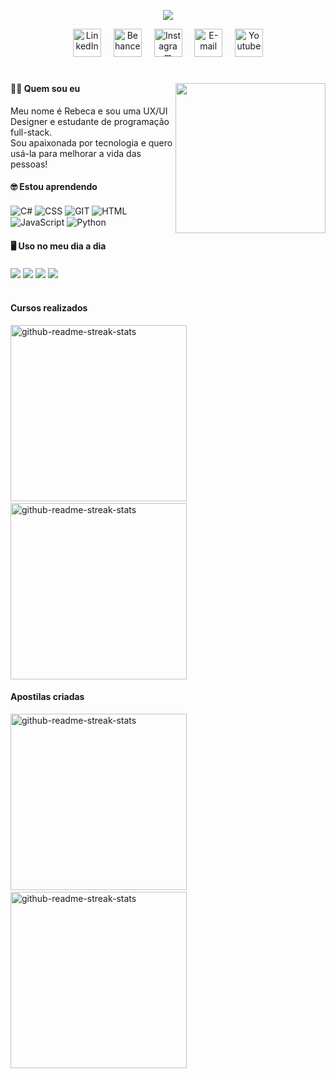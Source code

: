 <p align="center"> 
    <img src="https://readme-typing-svg.herokuapp.com?color=%230075FF&size=28&center=true&vCenter=true&lines=Estudante+de+programação;UX%2FUI+Designer"(https://git.io/typing-svg)>
 </p>

<p align="center">
  <a href="https://www.linkedin.com/in/rebecalvesousa" alt="LinkedIn"><img width="45px" alt="LinkedIn" title="LinkedIn" src="https://user-images.githubusercontent.com/69727594/139465237-0a5c3189-ab93-4a12-a2d1-9dc958db0e6d.png"/></a>
  &#8287;&#8287;&#8287;
  <a href="https://www.behance.net/becabelin"><img width="45px" alt="Behance" title="Behance" src="https://user-images.githubusercontent.com/69727594/139465109-2517633e-ebc5-4a9c-8740-cd82b9e242cd.png"></a>
  &#8287;&#8287;&#8287;
  <a href="https://www.instagram.com/meninadeux"><img width="45px" alt="Instagram" title="Instagram" src="https://user-images.githubusercontent.com/69727594/139465015-61be3f2c-cd0a-4141-a0cd-162c71043c1e.png"/></a>
  &#8287;&#8287;&#8287;
  <a href="mailto:becabelin@gmail.com"><img width="45px" alt="E-mail" title="E-mail" src="https://user-images.githubusercontent.com/69727594/139464927-9d110e31-818b-427c-9b9c-687c56fd6861.png"/></a>
  &#8287;&#8287;&#8287;
  <a href="https://www.youtube.com/channel/UCfWSodyesItLGaiwbXd3-_Q"><img width="45px" alt="Youtube" title="Youtube" src="https://user-images.githubusercontent.com/69727594/139464484-01c68745-ac7c-44a5-b0bf-3124246f862a.png"/></a>
</p>

<!--<p align="center"> 
    <img src="https://github-readme-streak-stats.herokuapp.com?user=becabelin&theme=github-dark&hide_border=true&date_format=M%20j%5B%2C%20Y%5D&sideLabels=0075FF&dates=45BBFF&sideNums=45BBFF&currStreakLabel=45BBFF&stroke=0075FF&ring=0075FF&fire=45BBFF&currStreakNum=45BBFF"(https://git.io/streak-stats)>
 </p>-->

#
<img align="right" src="https://user-images.githubusercontent.com/69727594/153715382-2a717ded-a9d8-499c-974a-de69949940aa.gif" width="240">

#### 👧🏻 Quem sou eu
Meu nome é Rebeca e sou uma UX/UI Designer e estudante de programação full-stack.<br>
Sou apaixonada por tecnologia e quero usá-la para melhorar a vida das pessoas!

#### 🤓 Estou aprendendo
<p align="left">
<img align="center" src="https://img.shields.io/badge/c%23-%23239120.svg?style=for-the-badge&logo=c-sharp&logoColor=white&color=0075FF" alt="C#" title="C#">
<img align="center" src="https://img.shields.io/badge/CSS-1572B6?style=for-the-badge&logo=css3&logoColor=white&color=0075FF" alt="CSS" title="CSS">
<img align="center" src="https://img.shields.io/badge/git-%23F05033.svg?style=for-the-badge&logo=git&logoColor=white&color=0075FF" alt="GIT" title="GIT">
<img align="center" src="https://img.shields.io/badge/HTML-E34F26?style=for-the-badge&logo=html5&logoColor=white&color=0075FF" alt="HTML" title="HTML">
<img align="center" src="https://img.shields.io/badge/JavaScript-323330?style=for-the-badge&logo=javascript&logoColor=white&color=0075FF" alt="JavaScript" title="JavaScript">
<img align="center" src="https://img.shields.io/badge/Python-FFD43B?style=for-the-badge&logo=python&logoColor=white&color=0075FF" alt="Python" title="Python">
</p>

#### 🖥️ Uso no meu dia a dia

<a href="" target="_blank" alt="Adobe XD" title="Adobe XD"><img align="center" src="https://img.shields.io/badge/Adobe%20XD-470137?style=for-the-badge&logo=Adobe%20XD&logoColor=white&color=0075FF"></a>
<a href="" target="_blank" alt="Figma" title="Figma"><img align="center" src="https://img.shields.io/badge/figma-%23F24E1E.svg?style=for-the-badge&logo=figma&logoColor=white&color=0075FF"></a>
<a href="" target="_blank" alt="Visual Studio" title="Visual Studio"><img align="center" src="https://img.shields.io/badge/Visual%20Studio-5C2D91.svg?style=for-the-badge&logo=visual-studio&logoColor=white&color=0075FF"></a>
<a href="" target="_blank" alt="VS Code" title="VS Code"><img align="center" src="https://img.shields.io/badge/Visual%20Studio%20Code-0078d7.svg?style=for-the-badge&logo=visual-studio-code&logoColor=white&color=0075FF"></a>

#
#### Cursos realizados
<p align="left">
  <a href="https://github.com/becabelin/construdelas-gama"><img width="282" src="https://denvercoder1-github-readme-stats.vercel.app/api/pin/?username=becabelin&repo=construdelas-gama&theme=react&bg_color=0D1117&title_color=F0F6FF&icon_color=F8D866&show_icons=false" alt="github-readme-streak-stats"></a>&#8287;
  <a href="https://github.com/becabelin/tech-ta-on"><img width="282" src="https://denvercoder1-github-readme-stats.vercel.app/api/pin/?username=becabelin&repo=tech-ta-on&theme=react&bg_color=0D1117&title_color=F0F6FF&icon_color=F8D866&show_icons=false" alt="github-readme-streak-stats"></a>
</p>

#### Apostilas criadas
<p align="left">
  <a href="https://github.com/becabelin/apostila-git-github"><img width="282" src="https://denvercoder1-github-readme-stats.vercel.app/api/pin/?username=becabelin&repo=apostila-git-github&theme=react&bg_color=0D1117&title_color=F0F6FF&icon_color=F8D866&show_icons=false" alt="github-readme-streak-stats"></a>&#8287;
  <a href="https://github.com/becabelin/apostila-de-http"><img width="282" src="https://denvercoder1-github-readme-stats.vercel.app/api/pin/?username=becabelin&repo=apostila-de-http&theme=react&bg_color=0D1117&title_color=F0F6FF&icon_color=F8D866&show_icons=false" alt="github-readme-streak-stats"></a>
</p>
